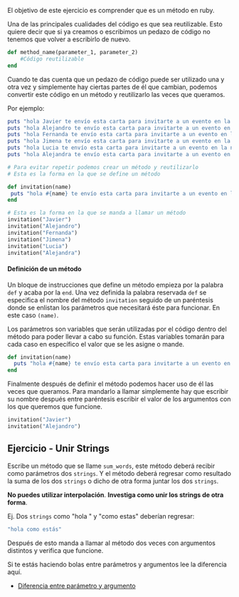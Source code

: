 El objetivo de este ejercicio es comprender que es un método en ruby.

Una de las principales cualidades del código es que sea reutilizable. Esto quiere decir que si ya creamos o escribimos un pedazo de código no tenemos que volver a escribirlo de nuevo.

```ruby
def method_name(parameter_1, parameter_2)
    #Código reutilizable
end
```

Cuando te das cuenta que un pedazo de código puede ser utilizado una y otra vez y simplemente hay ciertas partes de él que cambian, podemos convertir este código en un método y reutilizarlo las veces que queramos.

Por ejemplo:

```ruby
puts "hola Javier te envío esta carta para invitarte a un evento en la noche"
puts "hola Alejandro te envío esta carta para invitarte a un evento en la noche"
puts "hola Fernanda te envío esta carta para invitarte a un evento en la noche"
puts "hola Jimena te envío esta carta para invitarte a un evento en la noche"
puts "hola Lucia te envío esta carta para invitarte a un evento en la noche"
puts "hola Alejandra te envío esta carta para invitarte a un evento en la noche"

# Para evitar repetir podemos crear un método y reutilizarlo
# Esta es la forma en la que se define un método

def invitation(name)
 puts "hola #{name} te envío esta carta para invitarte a un evento en la noche"
end

# Esta es la forma en la que se manda a llamar un método
invitation("Javier")
invitation("Alejandro")
invitation("Fernanda")
invitation("Jimena")
invitation("Lucia")
invitation("Alejandra")
```

#### Definición de un método

Un bloque de instrucciones que define un método empieza por la palabra `def` y acaba por la `end`. Una vez definida la palabra reservada `def` se especifica el nombre del método `invitation` seguido de un paréntesis donde se enlistan los parámetros que necesitará éste para funcionar. En este caso `(name)`.

Los parámetros son variables que serán utilizadas por el código dentro del método para poder llevar a cabo su función. Estas variables tomarán para cada caso en específico el valor que se les asigne o mande.


```ruby
def invitation(name)
  puts "hola #{name} te envío esta carta para invitarte a un evento en la noche"
end
```

Finalmente después de definir el método podemos hacer uso de él las veces que queramos. Para mandarlo a llamar simplemente hay que escribir su nombre después entre paréntesis escribir el valor de los argumentos con los que queremos que funcione.

```ruby
invitation("Javier")
invitation("Alejandro")
```

## Ejercicio - Unir Strings

Escribe un método que se llame `sum_words`, este método deberá recibir como parámetros dos `strings`. Y el método deberá regresar como resultado la suma de los dos `strings` o dicho de otra forma juntar los dos `strings`.

**No puedes utilizar interpolación**. **Investiga como unir los strings de otra forma**.

Ej. Dos `strings` como "hola " y "como estas" deberían regresar:
```ruby
"hola como estás"
```

Después de esto manda a llamar al método dos veces con argumentos distintos y verifica que funcione.


Si te estás haciendo bolas entre parámetros y argumentos lee la diferencia aquí.
- [Diferencia entre parámetro y argumento](http://www.alegsa.com.ar/Respuesta/diferencia_entre_parametro_y_argumento_en_programacion.htm)
